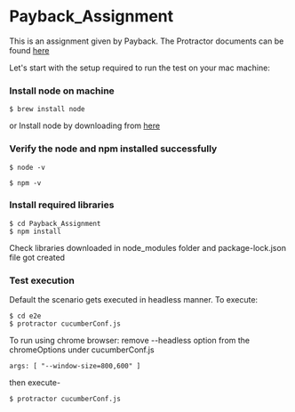 # Payback_Assignment

This is an assignment given by Payback. The Protractor documents can be found [here](https://www.protractortest.org/#/)

Let's start with the setup required to run the test on your mac machine:

### Install node on machine
  ```console
$ brew install node
```
or Install node by downloading from
 [here](https://nodejs.org/en/)

### Verify the node and npm installed successfully  
  ```console
$ node -v
```
  ```console
$ npm -v
```
### Install required libraries 
  ```console
$ cd Payback_Assignment
$ npm install
```
Check libraries downloaded in node_modules folder and package-lock.json file got created

### Test execution
Default the scenario gets executed in headless manner. To execute:
  ```console
$ cd e2e
$ protractor cucumberConf.js
```
To run using chrome browser:
remove --headless option from the chromeOptions under cucumberConf.js 
 ```console
args: [ "--window-size=800,600" ]
```
then execute-
```console
$ protractor cucumberConf.js
```
